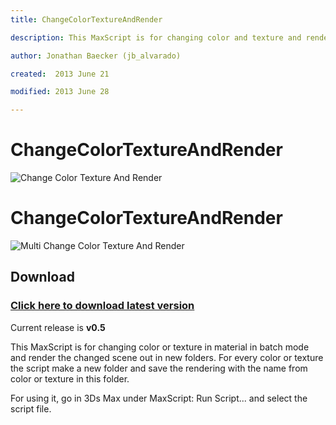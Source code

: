 ```yaml
---
title: ChangeColorTextureAndRender

description: This MaxScript is for changing color and texture and render all in batch

author: Jonathan Baecker (jb_alvarado)

created:  2013 June 21

modified: 2013 June 28

---
```


ChangeColorTextureAndRender
=========


![Change Color Texture And Render](http://www.pixelcrusher.de/files/ChangeColoTextureAndRender.PNG "ChangeColorTextureAndRender")



ChangeColorTextureAndRender
=========


![Multi Change Color Texture And Render](http://www.pixelcrusher.de/files/MultiChangeColorTextureAndRender.png "MultiChangeColorTextureAndRender")


Download
--------

### [Click here to download latest version](https://github.com/jb-alvarado/ChangeColorTextureAndRender/archive/master.zip)

Current release is **v0.5**


This MaxScript is for changing color or texture in material in batch mode and render the changed scene out in new folders.
For every color or texture the script make a new folder and save the rendering with the name from color or texture in this folder.

For using it, go in 3Ds Max under MaxScript: Run Script... and select the script file.

